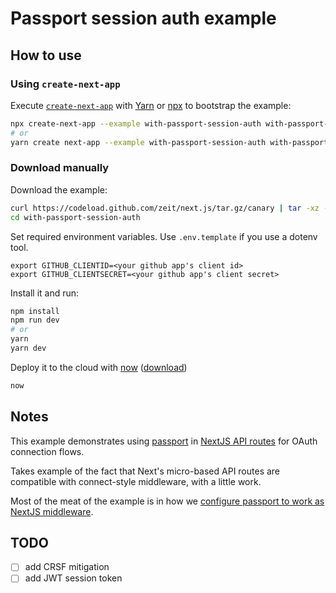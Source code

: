# Passport session auth example

## How to use

### Using `create-next-app`

Execute [`create-next-app`](https://github.com/segmentio/create-next-app) with [Yarn](https://yarnpkg.com/lang/en/docs/cli/create/) or [npx](https://github.com/zkat/npx#readme) to bootstrap the example:

```bash
npx create-next-app --example with-passport-session-auth with-passport-app
# or
yarn create next-app --example with-passport-session-auth with-passport-app
```

### Download manually

Download the example:

```bash
curl https://codeload.github.com/zeit/next.js/tar.gz/canary | tar -xz --strip=2 next.js-canary/examples/with-passport-session-auth
cd with-passport-session-auth
```

Set required environment variables. Use `.env.template` if you use a dotenv tool.

```
export GITHUB_CLIENTID=<your github app's client id>
export GITHUB_CLIENTSECRET=<your github app's client secret>
```

Install it and run:

```bash
npm install
npm run dev
# or
yarn
yarn dev
```

Deploy it to the cloud with [now](https://zeit.co/now) ([download](https://zeit.co/download))

```bash
now
```

## Notes

This example demonstrates using [passport](http://www.passportjs.org/) in [NextJS API routes](https://nextjs.org/blog/next-9#api-routes) for OAuth connection flows.

Takes example of the fact that Next's micro-based API routes are compatible with connect-style middleware, with a little work.

Most of the meat of the example is in how we [configure passport to work as NextJS middleware](https://github.com/andycmaj/nextjs-passport-session-auth/blob/06b615d44d9b77c781567bce17fe7b91ee4d5556/lib/withPassport.ts#L51).

## TODO

- [ ] add CRSF mitigation
- [ ] add JWT session token
